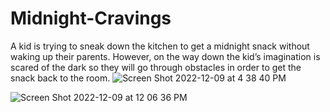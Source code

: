 # Midnight-Cravings
A kid is trying to sneak down the kitchen to get a midnight snack without waking up their parents. However, on the way down the kid’s imagination is scared of the dark so they will go through obstacles in order to get the snack back to the room.
![Screen Shot 2022-12-09 at 4 38 40 PM](https://user-images.githubusercontent.com/89440534/206819263-8ffe77de-38ff-4906-b325-a718477f8c05.png)

![Screen Shot 2022-12-09 at 12 06 36 PM](https://user-images.githubusercontent.com/89440534/206819241-55a14ff3-d9d0-4b92-a511-dc7eb5951d37.png)
